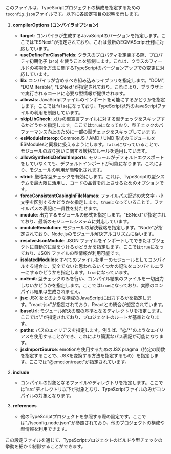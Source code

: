このファイルは、TypeScriptプロジェクトの構成を指定するための`tsconfig.json`ファイルです。以下に各設定項目の説明を示します。

1. **compilerOptions (コンパイラオプション)**
   - **target**: コンパイラが生成するJavaScriptのバージョンを指定します。ここでは"ESNext"が指定されており、これは最新のECMAScript仕様に対応しています。
   - **useDefineForClassFields**: クラスのプロパティを定義する際、プロパティ初期化子 (`245`) を使うことを強制します。これは、クラスのフィールドの初期化方法に関するTypeScriptのバージョンアップでの変更に対応しています。
   - **lib**: コンパイラが含めるべき組み込みライブラリを指定します。"DOM", "DOM.Iterable", "ESNext"が指定されており、これにより、ブラウザ上で実行されるコードに必要な型情報が提供されます。
   - **allowJs**: JavaScriptファイルのインポートを可能にするかどうかを指定します。ここでは`false`になっており、TypeScript以外のJavaScriptファイルの利用を制限しています。
   - **skipLibCheck**: .d.tsの型宣言ファイルに対する型チェックをスキップするかどうかを指定します。ここでは`true`になっており、型チェックのパフォーマンス向上のために一部の型チェックをスキップしています。
   - **esModuleInterop**: CommonJS / AMD / UMD 形式のモジュールをESModulesと同様に扱えるようにします。`false`になっていることで、モジュールの取り扱いに関する厳格なルールを適用しています。
   - **allowSyntheticDefaultImports**: モジュールがデフォルトエクスポートをしていなくても、デフォルトインポートが可能になります。これにより、モジュールの利用が簡略化されます。
   - **strict**: 厳格な型チェックを有効にします。これは、TypeScriptの型システムを最大限に活用し、コードの品質を向上させるためのオプションです。
   - **forceConsistentCasingInFileNames**: ファイルパス記述の大文字・小文字を区別するかどうかを指定します。`true`になっていることで、ファイルパスの表記に一貫性を持たせます。
   - **module**: 出力するモジュールの形式を指定します。"ESNext"が指定されており、最新のモジュールシステムに対応しています。
   - **moduleResolution**: モジュールの解決戦略を指定します。"Node"が指定されており、Node.jsのモジュール解決アルゴリズムに従います。
   - **resolveJsonModule**: JSON ファイルをインポートしてできたオブジェクトに自動的に型をつけるかどうかを指定します。ここでは`true`になっており、JSON ファイルの型情報が利用可能です。
   - **isolatedModules**: すべてのファイルを単一のモジュールとしてコンパイルする場合に、安全でないと思われるいくつかの記法をコンパイルエラーにするかどうかを指定します。`true`になっています。
   - **noEmit**: 型チェックのみを行い、コンパイル結果のファイルを一切出力しないかどうかを指定します。ここでは`true`になっており、実際のコンパイル結果は生成されません。
   - **jsx**: JSX をどのような構成のJavaScriptに出力するかを指定します。"react-jsx"が指定されており、Reactとの統合が想定されています。
   - **baseUrl**: モジュール解決の際の基準となるディレクトリを指定します。ここでは"."が指定されており、プロジェクトのルートが基準となります。
   - **paths**: パスのエイリアスを指定します。例えば、"@/*"のようなエイリアスを使用することができ、これにより簡潔なパス表記が可能になります。
   - **jsxImportSource**: emotionを使用するためのJSX pragma（特定の関数を指定することで、JSXを変換する方法を指定するもの）を指定します。ここでは"@emotion/react"が指定されています。

2. **include**
   - コンパイルの対象となるファイルやディレクトリを指定します。ここでは"src"ディレクトリ以下が対象となり、TypeScriptファイルのみがコンパイルの対象となります。

3. **references**
   - 他のTypeScriptプロジェクトを参照する際の設定です。ここでは"./tsconfig.node.json"が参照されており、他のプロジェクトの構成や型情報を利用できます。

この設定ファイルを通じて、TypeScriptプロジェクトのビルドや型チェックの挙動を細かく制御することができます。